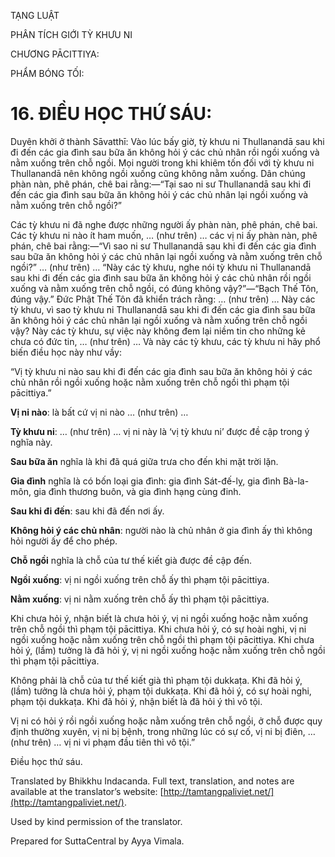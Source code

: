  

TẠNG LUẬT

PHÂN TÍCH GIỚI TỲ KHƯU NI

CHƯƠNG PĀCITTIYA:

PHẨM BÓNG TỐI:

# 16\. ĐIỀU HỌC THỨ SÁU:

Duyên khởi ở thành Sāvatthī: Vào lúc bấy giờ, tỳ khưu ni Thullanandā sau khi đi đến các gia đình sau bữa ăn không hỏi ý các chủ nhân rồi ngồi xuống và nằm xuống trên chỗ ngồi. Mọi người trong khi khiêm tốn đối với tỳ khưu ni Thullanandā nên không ngồi xuống cũng không nằm xuống. Dân chúng phàn nàn, phê phán, chê bai rằng:—“Tại sao ni sư Thullanandā sau khi đi đến các gia đình sau bữa ăn không hỏi ý các chủ nhân lại ngồi xuống và nằm xuống trên chỗ ngồi?”

Các tỳ khưu ni đã nghe được những người ấy phàn nàn, phê phán, chê bai. Các tỳ khưu ni nào ít ham muốn, … (như trên) … các vị ni ấy phàn nàn, phê phán, chê bai rằng:—“Vì sao ni sư Thullanandā sau khi đi đến các gia đình sau bữa ăn không hỏi ý các chủ nhân lại ngồi xuống và nằm xuống trên chỗ ngồi?” … (như trên) … “Này các tỳ khưu, nghe nói tỳ khưu ni Thullanandā sau khi đi đến các gia đình sau bữa ăn không hỏi ý các chủ nhân rồi ngồi xuống và nằm xuống trên chỗ ngồi, có đúng không vậy?”—“Bạch Thế Tôn, đúng vậy.” Đức Phật Thế Tôn đã khiển trách rằng: … (như trên) … Này các tỳ khưu, vì sao tỳ khưu ni Thullanandā sau khi đi đến các gia đình sau bữa ăn không hỏi ý các chủ nhân lại ngồi xuống và nằm xuống trên chỗ ngồi vậy? Này các tỳ khưu, sự việc này không đem lại niềm tin cho những kẻ chưa có đức tin, … (như trên) … Và này các tỳ khưu, các tỳ khưu ni hãy phổ biến điều học này như vầy:

“Vị tỳ khưu ni nào sau khi đi đến các gia đình sau bữa ăn không hỏi ý các chủ nhân rồi ngồi xuống hoặc nằm xuống trên chỗ ngồi thì phạm tội pācittiya.”

**Vị ni nào**: là bất cứ vị ni nào … (như trên) …

**Tỳ khưu ni**: … (như trên) … vị ni này là ‘vị tỳ khưu ni’ được đề cập trong ý nghĩa này.

**Sau bữa ăn** nghĩa là khi đã quá giữa trưa cho đến khi mặt trời lặn.

**Gia đình** nghĩa là có bốn loại gia đình: gia đình Sát-đế-lỵ, gia đình Bà-la-môn, gia đình thương buôn, và gia đình hạng cùng đinh.

**Sau khi đi đến**: sau khi đã đến nơi ấy.

**Không hỏi ý các chủ nhân**: người nào là chủ nhân ở gia đình ấy thì không hỏi người ấy để cho phép.

**Chỗ ngồi** nghĩa là chỗ của tư thế kiết già được đề cập đến.

**Ngồi xuống**: vị ni ngồi xuống trên chỗ ấy thì phạm tội pācittiya.

**Nằm xuống**: vị ni nằm xuống trên chỗ ấy thì phạm tội pācittiya.

Khi chưa hỏi ý, nhận biết là chưa hỏi ý, vị ni ngồi xuống hoặc nằm xuống trên chỗ ngồi thì phạm tội pācittiya. Khi chưa hỏi ý, có sự hoài nghi, vị ni ngồi xuống hoặc nằm xuống trên chỗ ngồi thì phạm tội pācittiya. Khi chưa hỏi ý, (lầm) tưởng là đã hỏi ý, vị ni ngồi xuống hoặc nằm xuống trên chỗ ngồi thì phạm tội pācittiya.

Không phải là chỗ của tư thế kiết già thì phạm tội dukkaṭa. Khi đã hỏi ý, (lầm) tưởng là chưa hỏi ý, phạm tội dukkaṭa. Khi đã hỏi ý, có sự hoài nghi, phạm tội dukkaṭa. Khi đã hỏi ý, nhận biết là đã hỏi ý thì vô tội.

Vị ni có hỏi ý rồi ngồi xuống hoặc nằm xuống trên chỗ ngồi, ở chỗ được quy định thường xuyên, vị ni bị bệnh, trong những lúc có sự cố, vị ni bị điên, … (như trên) … vị ni vi phạm đầu tiên thì vô tội.”

Điều học thứ sáu.

Translated by Bhikkhu Indacanda. Full text, translation, and notes are available at the translator’s website: [http://tamtangpaliviet.net/](http://tamtangpaliviet.net/).

Used by kind permission of the translator.

Prepared for SuttaCentral by Ayya Vimala.